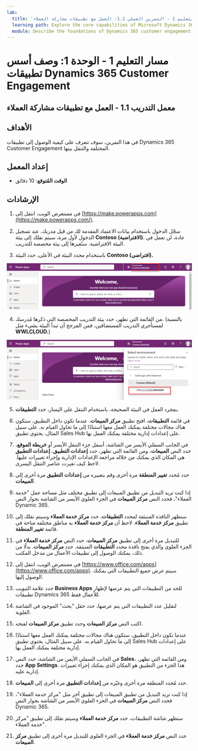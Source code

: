```yaml
---
lab:
  title: 'مسار التعليم 1 - التمرين العملي 1.1: العمل مع تطبيقات مشاركة العملاء'
  learning path: Explore the core capabilities of Microsoft Dynamics 365 customer engagement apps
  module: Describe the foundations of Dynamics 365 customer engagement apps
---
```


مسار التعليم 1 - الوحدة 1: وصف أسس تطبيقات Dynamics 365 Customer Engagement
========================

## معمل التدريب 1.1 - العمل مع تطبيقات مشاركة العملاء 

## الأهداف

في هذا التمرين، سوف تتعرف على كيفية الوصول إلى تطبيقات Dynamics 365 Customer Engagement المختلفة والتنقل بينها. 

## إعداد المعمل

  - **الوقت المُتوقع**: 10 دقائق

## الإرشادات

1. في مستعرض الويب، انتقل إلى [https://make.powerapps.com](https://make.powerapps.com/). 

2. سجّل الدخول باستخدام بيانات الاعتماد المقدمة لك من قبل مدربك. عند تسجيل الدخول لأول مرة، سيتم نقلك إلى بيئة **Contoso (الافتراضية)**. عادة، لن تعمل في البيئة الافتراضية. سنُغيرها إلى بيئة مخصصة للتدريب. 

3.  باستخدام محدد البيئة في الأعلى، حدد البيئة **Contoso (افتراضي).** 

![تحديد بيئة](media/lab-11-work-with-customer-engagement-apps-01.png)

4. من القائمة التي تظهر، حدد بيئة التدريب المخصصة التي ذكرها مُدرسك. (بالنسبة لمستأجري التدريب المستضافين، فمن المرجح أن تبدأ البيئة بشيء مثل **WWLCLOUD.**)

![التحقق من صحة البيئة](media/lab-11-work-with-customer-engagement-apps-02.png)

5. بمجرد العمل في البيئة الصحيحة، باستخدام التنقل على اليسار، حدد **التطبيقات**. 

6. في قائمة **التطبيقات**، افتح تطبيق **مركز المبيعات**. عندما تكون داخل التطبيق، ستكون هناك مجالات مختلفة يمكنك العمل معها استنادًا إلى ما تحاول القيام به. على سبيل المثال، يحتوي تطبيق Sales Hub على إعدادات إدارية مختلفة يمكنك العمل بها.

7. في الجانب السفلي الأيسر من الشاشة، أسفل جزء التنقل الأيسر أو **خريطة الموقع**، حدد النص **المبيعات**، ومن القائمة التي تظهر، حدد **إعدادات التطبيق.** **إعدادات التطبيق** هي المكان الذي يمكنك من خلاله مراجعة الإعدادات الإدارية وإجراء تغييرات عليها. لاحظ كيف تغيرت عناصر التنقل اليسرى.

8. حدد مُحدد **تغيير المنطقة** مرة أخرى وقم بتغييره من **إعدادات التطبيق** مرة أخرى إلى **المبيعات**.

9. إذا كنت تريد التبديل من تطبيق المبيعات إلى تطبيق مختلف مثل مساحة عمل "خدمة العملاء"، فحدد النص **مركز المبيعات** في الجزء العلوي الأيسر من الشاشة بجوار النص Dynamic 365.

10.  ستظهر النافذة المنبثقة لمحدد **التطبيقات**، حدد **مركز خدمة العملاء** وسيتم نقلك إلى تطبيق **مركز خدمة العملاء**. لاحظ أن **مركز خدمة العملاء** به مناطق مختلفة متاحة في قائمة **تغيير المنطقة**.

11. للتبديل مرة أخرى إلى تطبيق **مركز المبيعات**، حدد النص **مركز خدمة العملاء** في الجزء العلوي والذي يفتح نافذة محدد **التطبيقات** المنبثقة. حدد **مركز المبيعات**.
بدلًا من ذلك، يمكنك الوصول إلى تطبيقات الأعمال من مدخل المكتب. 

12. في مستعرض الويب، انتقل إلى [https://www.office.com/apps](https://www.office.com/apps). سيتم عرض جميع التطبيقات التي يمكنك الوصول إليها.

13. حدد علامة التبويب **Business Apps** للحد من التطبيقات التي يتم عرضها لإظهار تطبيقات Dynamics 365 للأعمال فقط.

14. لتقليل عدد التطبيقات التي يتم عرضها، حدد حقل "بحث" الموجود في الشاشة العلوية.

15. اكتب النص **مركز المبيعات** وحدد تطبيق **مركز المبيعات** لفتحه.

16. عندما تكون داخل التطبيق، ستكون هناك مجالات مختلفة يمكنك العمل معها استنادًا إلى ما تحاول القيام به. على سبيل المثال، يحتوي تطبيق Sales Hub على إعدادات إدارية مختلفة يمكنك العمل بها.

17. في الجانب السفلي الأيمن من الشاشة، حدد النص **Sales**، ومن القائمة التي تظهر، حدد **App Settings**. هذا الجزء من التطبيق هو المكان الذي يمكنك إجراء تغييرات إدارية عليه.

18. حدد مُحدد المنطقة مرة أخرى وغيّره من **إعدادات التطبيق** مرة أخرى إلى **المبيعات**.

19. إذا كنت تريد التبديل من تطبيق المبيعات إلى تطبيق آخر مثل "مركز خدمة العملاء"، فحدد النص **مركز المبيعات** في الجزء العلوي الأيسر من الشاشة بجوار النص Dynamic 365.

20. ستظهر شاشة التطبيقات، حدد **مركز خدمة العملاء** وسيتم نقلك إلى تطبيق "مركز خدمة العملاء".

21. حدد النص **مركز خدمة العملاء** في الجزء العلوي للتبديل مرة أخرى إلى تطبيق **مركز المبيعات**.
